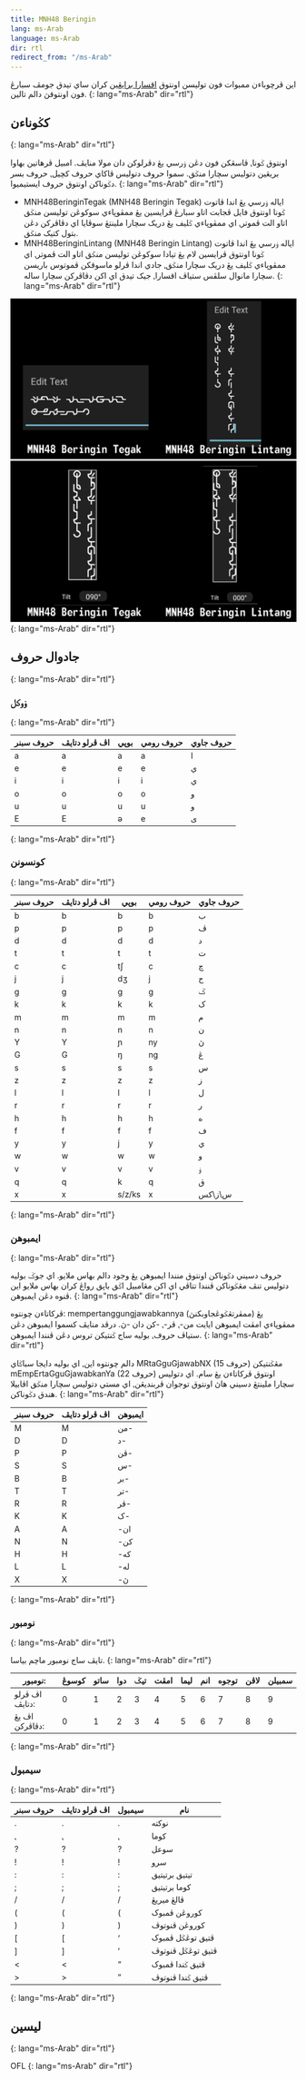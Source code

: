 ```yaml
---
title: MNH48 Beringin
lang: ms-Arab
language: ms-Arab
dir: rtl
redirect_from: "/ms-Arab"
---
```


اين ڤرچوباءن ممبوات فون توليسن اونتوق [اقسارا برايڠين](https://omniglot.com/conscripts/beringin.htm) کران ساي تيدق جومڤ سبارڠ فون اونتوقڽ دالم تالين.
{: lang="ms-Arab" dir="rtl"}


## کݢوناءن
{: lang="ms-Arab" dir="rtl"}

اونتوق ݢونا⹁ ڤاسڠکن فون دڠن ۏرسي يڠ دڤرلوکن دان مولا منايڤ. امبيل ڤرهاتين بهاوا بريڠين دتوليس سچارا منݢق. سموا حروف دتوليس ڤاکاي حروف کچيل⹁ حروف بسر دݢوناکن اونتوق حروف ايستيميوا.
{: lang="ms-Arab" dir="rtl"}

- MNH48BeringinTegak (MNH48 Beringin Tegak) اياله ۏرسي يڠ اندا ڤاتوت ݢونا اونتوق فايل ڤجابت اتاو سبارڠ ڤرايسين يڠ ممڤوڽاءي سوکوڠن توليسن منݢق اتاو الت ڤموتر⹁ اي ممڤوڽاءي ݢليف يڠ دريک سچارا ملينتڠ سوڤايا اي دڤاڤرکن دڠن بتول کتيک منݢق.
- MNH48BeringinLintang (MNH48 Beringin Lintang) اياله ۏرسي يڠ اندا ڤاتوت ݢونا اونتوق ڤرايسين لام يڠ تيادا سوکوڠن توليسن منݢق اتاو الت ڤموتر⹁ اي ممڤوڽاءي ݢليف يڠ دريک سچارا منݢق⹁ جادي اندا ڤرلو ماسوقکن ڤموتوس باريسن سچارا مانوال سلڤس ستياڤ اقسارا⹁ جيک تيدق اي اکن دڤاڤرکن سچارا ساله.
{: lang="ms-Arab" dir="rtl"}

![اينڤوت](../input.png)
![ڤاڤرن](../display.png)
{: lang="ms-Arab" dir="rtl"}


## جادوال حروف
{: lang="ms-Arab" dir="rtl"}

### ۏوکل
{: lang="ms-Arab" dir="rtl"}

| حروف سبنر | اڤ ڤرلو دتايڤ | بوڽي | حروف رومي | حروف جاوي |
| ------------- | ---------------- | ----- | ---------- | --------- |
| <span class="brgn">a</span> | a | a | a | ا |
| <span class="brgn">e</span> | e | e | e | ي |
| <span class="brgn">i</span> | i | i | i | ي |
| <span class="brgn">o</span> | o | o | o | و |
| <span class="brgn">u</span> | u | u | u | و |
| <span class="brgn">E</span> | E | ə | e | ى |
{: lang="ms-Arab" dir="rtl"}


### کونسونن
{: lang="ms-Arab" dir="rtl"}

| حروف سبنر | اڤ ڤرلو دتايڤ | بوڽي | حروف رومي | حروف جاوي |
| ------------- | ---------------- | ----- | ---------- | --------- |
| <span class="brgn">b</span> | b | b | b | ب |
| <span class="brgn">p</span> | p | p | p | ڤ |
| <span class="brgn">d</span> | d | d | d | د |
| <span class="brgn">t</span> | t | t | t | ت |
| <span class="brgn">c</span> | c | t∫ | c | چ |
| <span class="brgn">j</span> | j | dʒ | j | ج |
| <span class="brgn">g</span> | g | g | g | ݢ |
| <span class="brgn">k</span> | k | k | k | ک |
| <span class="brgn">m</span> | m | m | m | م |
| <span class="brgn">n</span> | n | n | n | ن |
| <span class="brgn">Y</span> | Y | ɲ | ny | ڽ |
| <span class="brgn">G</span> | G | ŋ | ng | ڠ |
| <span class="brgn">s</span> | s | s | s | س |
| <span class="brgn">z</span> | z | z | z | ز |
| <span class="brgn">l</span> | l | l | l | ل |
| <span class="brgn">r</span> | r | r | r | ر |
| <span class="brgn">h</span> | h | h | h | ه |
| <span class="brgn">f</span> | f | f | f | ف |
| <span class="brgn">y</span> | y | j | y | ي |
| <span class="brgn">w</span> | w | w | w | و |
| <span class="brgn">v</span> | v | v | v | ۏ |
| <span class="brgn">q</span> | q | k | q | ق |
| <span class="brgn">x</span> | x | s/z/ks | x | س\ز\کس |
{: lang="ms-Arab" dir="rtl"}


### ايمبوهن
{: lang="ms-Arab" dir="rtl"}

حروف دسيني دݢوناکن اونتوق منندا ايمبوهن يڠ وجود دالم بهاس ملايو. اي جوݢ بوليه دتوليس تنڤ مڠݢوناکن ڤنندا تتاڤي اي اکن مڠامبيل اݢق باڽق رواڠ کران بهاس ملايو اين ڤنوه دڠن ايمبوهن.
{: lang="ms-Arab" dir="rtl"}

ڤرکاتاءن چونتوه: mempertanggungjawabkannya (ممڤرتڠݢوڠجاوبکنڽ) يڠ ممڤوڽاءي امڤت ايمبوهن ايايت من-⹁ ڤر-⹁ -کن دان -ڽ. درڤد منايڤ کسموا ايمبوهن دڠن ستياڤ حروف⹁ بوليه ساج ݢنتيکن تروس دڠن ڤنندا ايمبوهن.
{: lang="ms-Arab" dir="rtl"}

دالم چونتوه اين⹁ اي بوليه دايجا سباݢاي <span class="brgn">MRtaGguGjawabNX</span> (15 حروف) مڠݢنتيکن <span class="brgn">mEmpErtaGguGjawabkanYa</span> (22 حروف) اونتوق ڤرکاتاءن يڠ سام. اي دتوليس سچارا ملينتڠ دسيني هاڽ اونتوق توجوان ڤربنديڠن⹁ اي مستي دتوليس سچارا منݢق اڤابيلا هندق دݢوناکن.
{: lang="ms-Arab" dir="rtl"}

| حروف سبنر | اڤ ڤرلو دتايڤ | ايمبوهن |
| ------------- | ---------------- | ------- |
| <span class="brgn">M</span> | M | من- |
| <span class="brgn">D</span> | D | د- |
| <span class="brgn">P</span> | P | ڤن- |
| <span class="brgn">S</span> | S | س- |
| <span class="brgn">B</span> | B | بر- |
| <span class="brgn">T</span> | T | تر- |
| <span class="brgn">R</span> | R | ڤر- |
| <span class="brgn">K</span> | K | ک- |
| <span class="brgn">A</span> | A | -ان|
| <span class="brgn">N</span> | N | -کن |
| <span class="brgn">H</span> | H | -که |
| <span class="brgn">L</span> | L | -له |
| <span class="brgn">X</span> | X | -ڽ |
{: lang="ms-Arab" dir="rtl"}


### نومبور
{: lang="ms-Arab" dir="rtl"}

تايڤ ساج نومبور ماچم بياسا.
{: lang="ms-Arab" dir="rtl"}

| نومبور: | کوسوڠ | ساتو | دوا | تيݢ | امڤت | ليما | انم | توجوه | لاڤن | سمبيلن |
| --- | --- | --- | --- | --- | --- | --- | --- | --- | --- | --- |
| اڤ ڤرلو دتايڤ: | 0 | 1 | 2 | 3 | 4 | 5 | 6 | 7 | 8 | 9 |
| اڤ يڠ دڤاڤرکن: | <span class="brgn">0</span> | <span class="brgn">1</span> | <span class="brgn">2</span> | <span class="brgn">3</span> | <span class="brgn">4</span> | <span class="brgn">5</span> | <span class="brgn">6</span> | <span class="brgn">7</span> | <span class="brgn">8</span> | <span class="brgn">9</span> |
{: lang="ms-Arab" dir="rtl"}


### سيمبول
{: lang="ms-Arab" dir="rtl"}

| حروف سبنر | اڤ ڤرلو دتايڤ | سيمبول | نام |
| ------------- | ---------------- | ------ | ---- |
| <span class="brgn">.</span> | . | . | نوکته |
| <span class="brgn">⹁</span> | ⹁ | ⹁ | کوما |
| <span class="brgn">?</span> | ? | ? | سوعل |
| <span class="brgn">!</span> | ! | ! | سرو |
| <span class="brgn">:</span> | : | : | تيتيق برتيتيق |
| <span class="brgn">;</span> | ; | ; | کوما برتيتيق |
| <span class="brgn">/</span> | / | / | ڤالڠ ميريڠ |
| <span class="brgn">(</span> | ( | ( | کوروڠن ڤمبوک |
| <span class="brgn">)</span> | ) | ) | کوروڠن ڤنوتوڤ|
| <span class="brgn">[</span> | [ | ‘ | ڤتيق توڠݢل ڤمبوک |
| <span class="brgn">]</span> | ] | ’ | ڤتيق توڠݢل ڤنوتوڤ |
| <span class="brgn">&lt;</span> | < | “ | ڤتيق ݢندا ڤمبوک |
| <span class="brgn">&gt;</span> | > | ” | ڤتيق ݢندا ڤنوتوڤ |
{: lang="ms-Arab" dir="rtl"}


## ليسين
{: lang="ms-Arab" dir="rtl"}

OFL
{: lang="ms-Arab" dir="rtl"}

